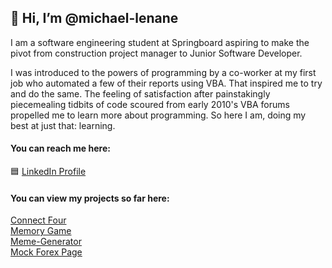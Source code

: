 ## 👋 Hi, I’m @michael-lenane

I am a software engineering student at Springboard aspiring to make the pivot from construction project manager to Junior Software Developer.

I was introduced to the powers of programming by a co-worker at my first job who automated a few of their reports using VBA. That inspired me to try and do the same. The feeling of satisfaction after painstakingly piecemealing tidbits of code scoured from early 2010's VBA forums propelled me to learn more about programming. So here I am, doing my best at just that: learning.

#### You can reach me here:

🟦 [LinkedIn Profile](https://www.linkedin.com/in/michael-lenane-16465668/)

#### You can view my projects so far here:

[Connect Four](https://github.com/michael-lenane/connect-four)<br>
[Memory Game](https://michael-lenane.github.io/MemoryGame/)<br>
[Meme-Generator](https://michael-lenane.github.io/memeGenerator/)<br>
[Mock Forex Page](https://github.com/michael-lenane/forex-assessment)

<!---
michael-lenane/michael-lenane is a ✨ special ✨ repository because its `README.md` (this file) appears on your GitHub profile.
You can click the Preview link to take a look at your changes.
--->
